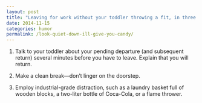 ```yaml
---
layout: post
title: "Leaving for work without your toddler throwing a fit, in three steps"
date: 2014-11-15
categories: humor
permalink: /look-quiet-down-ill-give-you-candy/
---
```


1. Talk to your toddler about your pending departure (and subsequent return) several minutes before you have to leave. Explain that you will return.

2. Make a clean break—don’t linger on the doorstep.

3. Employ industrial-grade distraction, such as a laundry basket full of wooden blocks, a two-liter bottle of Coca-Cola, or a flame thrower.